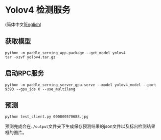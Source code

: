 # Yolov4 检测服务

(简体中文|[English](README.md))

## 获取模型

```
python -m paddle_serving_app.package --get_model yolov4
tar -xzvf yolov4.tar.gz
```

## 启动RPC服务

```
python -m paddle_serving_server_gpu.serve --model yolov4_model --port 9393 --gpu_ids 0 --use_multilang
```

## 预测

```
python test_client.py 000000570688.jpg
```

预测完成会在`./output`文件夹下生成保存预测结果的json文件以及标出检测结果框的图片。
